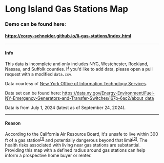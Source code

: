 # Long Island Gas Stations Map

### Demo can be found here:
#### https://corey-schneider.github.io/li-gas-stations/index.html

<hr>

#### Info
This data is incomplete and only includes NYC, Westchester, Rockland, Nassau, and Suffolk counties. If you'd like to add data, please open a pull request with a modified `data.csv`.

Data courtesy of [New York Office of Information Technology Services](https://data.ny.gov/).

Data set can be found here: https://data.ny.gov/Energy-Environment/Fuel-NY-Emergency-Generators-and-Transfer-Switches/i67p-6ac2/about_data

Data is from July 1, 2024 (latest as of September 24, 2024).

<hr>

#### Reason
According to the California Air Resource Board, it's unsafe to live within 300 ft of a gas station<sup>[[1]](https://ww2.arb.ca.gov/news/air-resources-board-approves-land-use-planning-handbook)</sup> and potentially dangerous beyond that limit<sup>[[2]](https://www.publichealth.columbia.edu/news/gas-stations-vent-far-more-toxic-fumes-previously-thought)</sup>. The health risks associated with living near gas stations are substantial. Providing this map with a defined radius around gas stations can help inform a prospective home buyer or renter.
